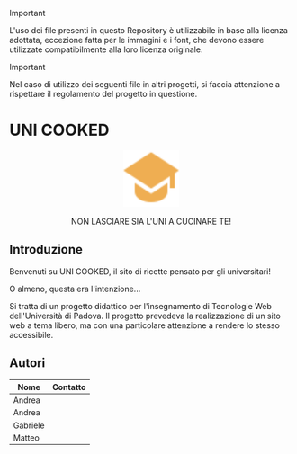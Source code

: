 > [!IMPORTANT]
> L'uso dei file presenti in questo Repository è utilizzabile in base alla licenza adottata, eccezione fatta per le immagini e i font, che devono essere utilizzate compatibilmente alla loro licenza originale.

> [!IMPORTANT]
> Nel caso di utilizzo dei seguenti file in altri progetti, si faccia attenzione a rispettare il regolamento del progetto in questione.

# UNI COOKED
<p align="center">
  <img alt="logo del progetto" src="https://github.com/Uni-cooked/uni-cooked/blob/release/src/asset/icon/student-dark.svg" width="20%">
</p>
<p align="center">
    NON LASCIARE SIA L'UNI A CUCINARE TE!
</p>

## Introduzione
Benvenuti su UNI COOKED, il sito di ricette pensato per gli universitari!

O almeno, questa era l'intenzione...

Si tratta di un progetto didattico per l'insegnamento di Tecnologie Web dell'Università di Padova.
Il progetto prevedeva la realizzazione di un sito web a tema libero, ma con una particolare attenzione a rendere lo stesso accessibile.

## Autori

|             Nome              |                   Contatto                   |
| ----------------------------- | -------------------------------------------- |
| Andrea                        |                                              |
| Andrea                        |                                              |
| Gabriele                      |                                              |
| Matteo                        |                                              |
